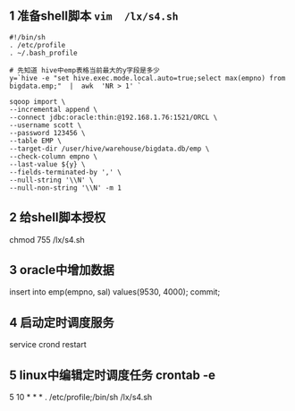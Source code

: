## 1 准备shell脚本            `vim  /lx/s4.sh`
```shell
#!/bin/sh
. /etc/profile
. ~/.bash_profile

# 先知道 hive中emp表格当前最大的y字段是多少
y=`hive -e "set hive.exec.mode.local.auto=true;select max(empno) from bigdata.emp;"  |  awk  'NR > 1' `

sqoop import \
--incremental append \
--connect jdbc:oracle:thin:@192.168.1.76:1521/ORCL \
--username scott \
--password 123456 \
--table EMP \
--target-dir /user/hive/warehouse/bigdata.db/emp \
--check-column empno \
--last-value ${y} \
--fields-terminated-by ',' \
--null-string '\\N' \
--null-non-string '\\N' -m 1
```
## 2 给shell脚本授权
chmod   755   /lx/s4.sh
## 3 oracle中增加数据
insert into  emp(empno, sal) values(9530, 4000);
commit;
## 4 启动定时调度服务
service  crond  restart
## 5 linux中编辑定时调度任务     crontab  -e
5 10 * * * . /etc/profile;/bin/sh /lx/s4.sh
